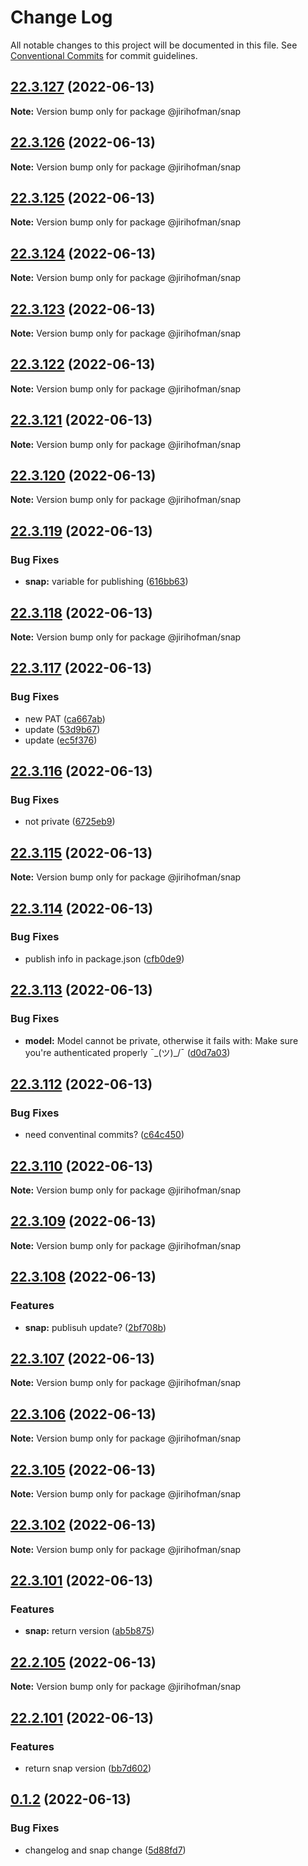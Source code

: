 # Change Log

All notable changes to this project will be documented in this file.
See [Conventional Commits](https://conventionalcommits.org) for commit guidelines.

## [22.3.127](https://github.com/jirihofman/lerna-poc/compare/v22.3.126...v22.3.127) (2022-06-13)

**Note:** Version bump only for package @jirihofman/snap





## [22.3.126](https://github.com/jirihofman/lerna-poc/compare/v22.3.125...v22.3.126) (2022-06-13)

**Note:** Version bump only for package @jirihofman/snap





## [22.3.125](https://github.com/jirihofman/lerna-poc/compare/v22.3.124...v22.3.125) (2022-06-13)

**Note:** Version bump only for package @jirihofman/snap





## [22.3.124](https://github.com/jirihofman/lerna-poc/compare/v22.3.122...v22.3.124) (2022-06-13)

**Note:** Version bump only for package @jirihofman/snap





## [22.3.123](https://github.com/jirihofman/lerna-poc/compare/v22.3.122...v22.3.123) (2022-06-13)

**Note:** Version bump only for package @jirihofman/snap





## [22.3.122](https://github.com/jirihofman/lerna-poc/compare/v22.3.121...v22.3.122) (2022-06-13)

**Note:** Version bump only for package @jirihofman/snap





## [22.3.121](https://github.com/jirihofman/lerna-poc/compare/v22.3.120...v22.3.121) (2022-06-13)

**Note:** Version bump only for package @jirihofman/snap





## [22.3.120](https://github.com/jirihofman/lerna-poc/compare/v22.3.119...v22.3.120) (2022-06-13)

**Note:** Version bump only for package @jirihofman/snap





## [22.3.119](https://github.com/jirihofman/lerna-poc/compare/v22.3.118...v22.3.119) (2022-06-13)


### Bug Fixes

* **snap:** variable for publishing ([616bb63](https://github.com/jirihofman/lerna-poc/commit/616bb63c61617ddb8f8a2dbe356ec4cd5578a589))





## [22.3.118](https://github.com/jirihofman/lerna-poc/compare/v22.3.117...v22.3.118) (2022-06-13)

**Note:** Version bump only for package @jirihofman/snap





## [22.3.117](https://github.com/jirihofman/lerna-poc/compare/v22.3.116...v22.3.117) (2022-06-13)


### Bug Fixes

* new PAT ([ca667ab](https://github.com/jirihofman/lerna-poc/commit/ca667abeeec49c6081e226281398c5f607aa81ca))
* update ([53d9b67](https://github.com/jirihofman/lerna-poc/commit/53d9b67cce65d391c28a952db9d64388a1851898))
* update ([ec5f376](https://github.com/jirihofman/lerna-poc/commit/ec5f37699c5ace03c59d4285aa14d0df4ff85398))





## [22.3.116](https://github.com/jirihofman/lerna-poc/compare/v22.3.115...v22.3.116) (2022-06-13)


### Bug Fixes

* not private ([6725eb9](https://github.com/jirihofman/lerna-poc/commit/6725eb96181d49dbb01929be2d346604f6c6b341))





## [22.3.115](https://github.com/jirihofman/lerna-poc/compare/v22.3.114...v22.3.115) (2022-06-13)

**Note:** Version bump only for package @jirihofman/snap





## [22.3.114](https://github.com/jirihofman/lerna-poc/compare/v22.3.113...v22.3.114) (2022-06-13)


### Bug Fixes

* publish info in package.json ([cfb0de9](https://github.com/jirihofman/lerna-poc/commit/cfb0de9ef8e831af0aafe812eaa75b97609ee330))





## [22.3.113](https://github.com/jirihofman/lerna-poc/compare/v22.3.112...v22.3.113) (2022-06-13)


### Bug Fixes

* **model:** Model cannot be private, otherwise it fails with: Make sure you're authenticated properly ¯\_(ツ)_/¯ ([d0d7a03](https://github.com/jirihofman/lerna-poc/commit/d0d7a032cc676bcd86d0a8157a970943c393875d))





## [22.3.112](https://github.com/jirihofman/lerna-poc/compare/v22.3.110...v22.3.112) (2022-06-13)


### Bug Fixes

* need conventinal commits? ([c64c450](https://github.com/jirihofman/lerna-poc/commit/c64c4504e42ed1e6c0fda256ce4489546a118cca))





## [22.3.110](https://github.com/jirihofman/lerna-poc/compare/v22.3.109...v22.3.110) (2022-06-13)

**Note:** Version bump only for package @jirihofman/snap





## [22.3.109](https://github.com/jirihofman/lerna-poc/compare/v22.3.108...v22.3.109) (2022-06-13)

**Note:** Version bump only for package @jirihofman/snap





## [22.3.108](https://github.com/jirihofman/lerna-poc/compare/v22.3.107...v22.3.108) (2022-06-13)


### Features

* **snap:** publisuh update? ([2bf708b](https://github.com/jirihofman/lerna-poc/commit/2bf708b67b98807d45f58e39b40ec803e942496f))





## [22.3.107](https://github.com/jirihofman/lerna-poc/compare/v22.3.106...v22.3.107) (2022-06-13)

**Note:** Version bump only for package @jirihofman/snap





## [22.3.106](https://github.com/jirihofman/lerna-poc/compare/v22.3.105...v22.3.106) (2022-06-13)

**Note:** Version bump only for package @jirihofman/snap





## [22.3.105](https://github.com/jirihofman/lerna-poc/compare/v22.3.104...v22.3.105) (2022-06-13)

**Note:** Version bump only for package @jirihofman/snap





## [22.3.102](https://github.com/jirihofman/lerna-poc/compare/v22.3.101...v22.3.102) (2022-06-13)

**Note:** Version bump only for package @jirihofman/snap





## [22.3.101](https://github.com/jirihofman/lerna-poc/compare/v22.2.105...v22.3.101) (2022-06-13)


### Features

* **snap:** return version ([ab5b875](https://github.com/jirihofman/lerna-poc/commit/ab5b875ef62595031edc15ef6d7af35bac5b1a4f))





## [22.2.105](https://github.com/jirihofman/lerna-poc/compare/v22.2.104...v22.2.105) (2022-06-13)

**Note:** Version bump only for package @jirihofman/snap





## [22.2.101](https://github.com/jirihofman/lerna-poc/compare/v0.1.2...v22.2.101) (2022-06-13)


### Features

* return snap version ([bb7d602](https://github.com/jirihofman/lerna-poc/commit/bb7d602a4d9ff0aa7cd6a585d2a426bab7baec98))





## [0.1.2](https://github.com/jirihofman/lerna-poc/compare/v0.1.1...v0.1.2) (2022-06-13)


### Bug Fixes

* changelog and snap change ([5d88fd7](https://github.com/jirihofman/lerna-poc/commit/5d88fd76fca0dea555e199755095a047096091d7))
